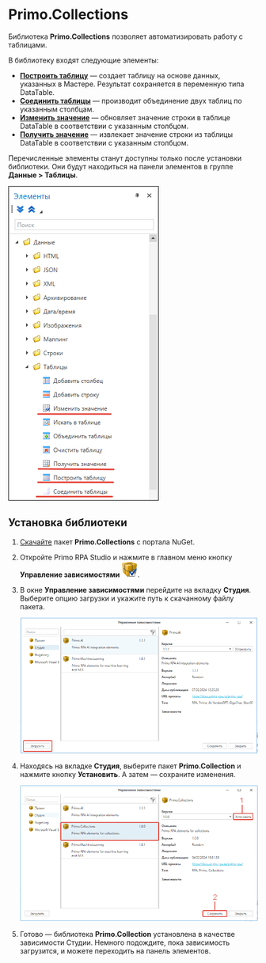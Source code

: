 # Primo.Collections

Библиотека **Primo.Collections** позволяет автоматизировать работу с таблицами. 

В библиотеку входят следующие элементы:
* [**Построить таблицу**](https://docs.primo-rpa.ru/primo-rpa/g_elements/el_extra/els_collections/build) — создает таблицу на основе данных, указанных в Мастере. Результат сохраняется в переменную типа DataTable.
* [**Соединить таблицы**](https://docs.primo-rpa.ru/primo-rpa/g_elements/el_extra/els_collections/join) — производит объединение двух таблиц по указанным столбцам.
* [**Изменить значение**](https://docs.primo-rpa.ru/primo-rpa/g_elements/el_extra/els_collections/updaterowitem) — обновляет значение строки в таблице DataTable в соответствии с указанным столбцом. 
* [**Получить значение**](https://docs.primo-rpa.ru/primo-rpa/g_elements/el_extra/els_collections/getrowitem) — извлекает значение строки из таблицы DataTable в соответствии с указанным столбцом.

Перечисленные элементы станут доступны только после установки библиотеки. Они будут находиться на панели элементов в группе **Данные > Таблицы**. 

![](<../../../.gitbook/assets1/library-collections-primo.png>)


## Установка библиотеки

1. [Скачайте](https://www.nuget.org/packages/Primo.Collections) пакет **Primo.Collections** с портала NuGet.
2. Откройте Primo RPA Studio и нажмите в главном меню кнопку **Управление зависимостями** <img src="../../../.gitbook/assets/managePackages32.png" alt="" data-size="line">.
3. В окне **Управление зависимостями** перейдите на вкладку **Студия**. Выберите опцию загрузки и укажите путь к скачанному файлу пакета.

   ![](<../../../.gitbook/assets1/load-collections-primo.png>)

4. Находясь на вкладке **Студия**, выберите пакет **Primo.Collection** и нажмите кнопку **Установить**. А затем — сохраните изменения. 

   ![](<../../../.gitbook/assets1/setup-and-save-collections-primo.png>)

5. Готово — библиотека **Primo.Collection** установлена в качестве зависимости Студии. Немного подождите, пока зависимость загрузится, и можете переходить на панель элементов.
